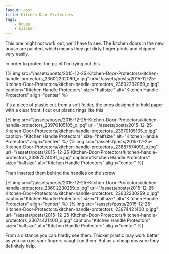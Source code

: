 ```yaml
---
layout: post
title: Kitchen Door Protectors
tags:
    - house
    - kitchen
---
```


This one might not work out, we'll have to see. The kitchen doors in the new house are painted, which means they get dirty finger prints and chipped very easily.

In order to protect the paint I'm trying out this

{% img src="/assets/posts/2015-12-25-Kitchen-Door-Protectors/kitchen-handle-protectors_23602232069_o.jpg" url="/assets/posts/2015-12-25-Kitchen-Door-Protectors/kitchen-handle-protectors_23602232069_o.jpg" caption="Kitchen Handle Protectors" size="halfsize" alt="Kitchen Handle Protectors" align="center" %}

It's a piece of plastic cut from a soft folder, the ones designed to hold paper with a clear front. I cut out plastic rings like this

{% img src="/assets/posts/2015-12-25-Kitchen-Door-Protectors/kitchen-handle-protectors_23970105105_o.jpg" url="/assets/posts/2015-12-25-Kitchen-Door-Protectors/kitchen-handle-protectors_23970105105_o.jpg" caption="Kitchen Handle Protectors" size="halfsize" alt="Kitchen Handle Protectors" align="center" %}
{% img src="/assets/posts/2015-12-25-Kitchen-Door-Protectors/kitchen-handle-protectors_23887574091_o.jpg" url="/assets/posts/2015-12-25-Kitchen-Door-Protectors/kitchen-handle-protectors_23887574091_o.jpg" caption="Kitchen Handle Protectors" size="halfsize" alt="Kitchen Handle Protectors" align="center" %}

Then inserted them behind the handles on the screw

{% img src="/assets/posts/2015-12-25-Kitchen-Door-Protectors/kitchen-handle-protectors_23602230259_o.jpg" url="/assets/posts/2015-12-25-Kitchen-Door-Protectors/kitchen-handle-protectors_23602230259_o.jpg" caption="Kitchen Handle Protectors" size="halfsize" alt="Kitchen Handle Protectors" align="center" %}
{% img src="/assets/posts/2015-12-25-Kitchen-Door-Protectors/kitchen-handle-protectors_23674421400_o.jpg" url="/assets/posts/2015-12-25-Kitchen-Door-Protectors/kitchen-handle-protectors_23674421400_o.jpg" caption="Kitchen Handle Protectors" size="halfsize" alt="Kitchen Handle Protectors" align="center" %}

From a distance you can hardly see them. Thicker plastic may work better as you can get your fingers caught on them. But as a cheap measure they definitely help.